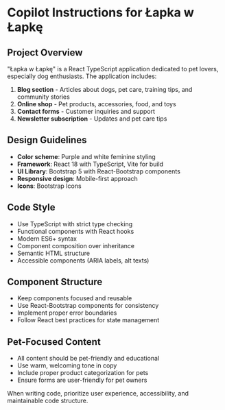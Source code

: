 # Copilot Instructions for Łapka w Łapkę

<!-- Use this file to provide workspace-specific custom instructions to Copilot. For more details, visit https://code.visualstudio.com/docs/copilot/copilot-customization#_use-a-githubcopilotinstructionsmd-file -->

## Project Overview
"Łapka w Łapkę" is a React TypeScript application dedicated to pet lovers, especially dog enthusiasts. The application includes:

1. **Blog section** - Articles about dogs, pet care, training tips, and community stories
2. **Online shop** - Pet products, accessories, food, and toys
3. **Contact forms** - Customer inquiries and support
4. **Newsletter subscription** - Updates and pet care tips

## Design Guidelines
- **Color scheme**: Purple and white feminine styling
- **Framework**: React 18 with TypeScript, Vite for build
- **UI Library**: Bootstrap 5 with React-Bootstrap components
- **Responsive design**: Mobile-first approach
- **Icons**: Bootstrap Icons

## Code Style
- Use TypeScript with strict type checking
- Functional components with React hooks
- Modern ES6+ syntax
- Component composition over inheritance
- Semantic HTML structure
- Accessible components (ARIA labels, alt texts)

## Component Structure
- Keep components focused and reusable
- Use React-Bootstrap components for consistency
- Implement proper error boundaries
- Follow React best practices for state management

## Pet-Focused Content
- All content should be pet-friendly and educational
- Use warm, welcoming tone in copy
- Include proper product categorization for pets
- Ensure forms are user-friendly for pet owners

When writing code, prioritize user experience, accessibility, and maintainable code structure.
